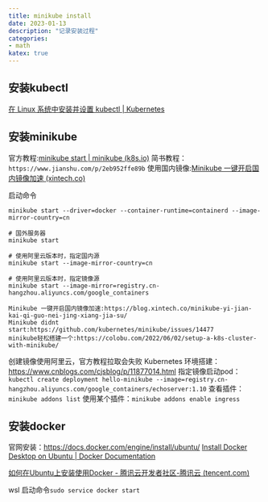 ```yaml
---
title: minikube install
date: 2023-01-13
description: "记录安装过程"
categories:
- math
katex: true
---
```

## 安装kubectl

[在 Linux 系统中安装并设置 kubectl | Kubernetes](https://kubernetes.io/zh-cn/docs/tasks/tools/install-kubectl-linux/)

## 安装minikube

官方教程:[minikube start | minikube (k8s.io)](https://minikube.sigs.k8s.io/docs/start/)
简书教程：`https://www.jianshu.com/p/2eb952ffe89b`
使用国内镜像:[Minikube 一键开启国内镜像加速 (xintech.co)](https://blog.xintech.co/minikube-yi-jian-kai-qi-guo-nei-jing-xiang-jia-su/)

启动命令

```text
minikube start --driver=docker --container-runtime=containerd --image-mirror-country=cn

# 国外服务器
minikube start

# 使用阿里云版本时，指定国内源
minikube start --image-mirror-country=cn

# 使用阿里云版本时，指定镜像源
minikube start --image-mirror=registry.cn-hangzhou.aliyuncs.com/google_containers
```

```text
Minikube 一键开启国内镜像加速:https://blog.xintech.co/minikube-yi-jian-kai-qi-guo-nei-jing-xiang-jia-su/
Minikube didnt start:https://github.com/kubernetes/minikube/issues/14477
minikube轻松搭建一个:https://colobu.com/2022/06/02/setup-a-k8s-cluster-with-minikube/
```

创建镜像使用阿里云，官方教程拉取会失败
Kubernetes 环境搭建：<https://www.cnblogs.com/cjsblog/p/11877014.html>
指定镜像启动pod：`kubectl create deployment hello-minikube --image=registry.cn-hangzhou.aliyuncs.com/google_containers/echoserver:1.10`
查看插件：`minikube addons list`
使用某个插件：`minikube addons enable ingress`

## 安装docker

官网安装：<https://docs.docker.com/engine/install/ubuntu/>
[Install Docker Desktop on Ubuntu | Docker Documentation](https://docs.docker.com/desktop/install/ubuntu/)

[如何在Ubuntu上安装使用Docker - 腾讯云开发者社区-腾讯云 (tencent.com)](https://cloud.tencent.com/developer/article/1167995#:~:text=%E5%A6%82%E4%BD%95%E5%9C%A8Ubuntu%E4%B8%8A%E5%AE%89%E8%A3%85%E4%BD%BF%E7%94%A8Docker%201%20%E4%BB%8B%E7%BB%8D%202%20%E5%87%86%E5%A4%87%203%20%E7%AC%AC1%E6%AD%A5%20-,7%20%E7%AC%AC5%E6%AD%A5%20-%20%E8%BF%90%E8%A1%8CDocker%E5%AE%B9%E5%99%A8.%E6%88%91%E4%BB%AC%E5%AE%89%E8%A3%85Node....%208%20%E7%AC%AC6%E6%AD%A5%20-%20%E7%AE%A1%E7%90%86Docker%E5%AE%B9%E5%99%A8.)

wsl 启动命令`sudo service docker start`
